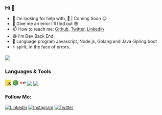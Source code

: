 ### Hi  👋


- 🤔 I’m looking for help with, 🚀 | Coming Soon 😉
- 💬 Give me an error I'll find out 😎
- 📫 How to reach me: [Github](https://github.com/Trisna-Nadi-Selamet), [Twitter](https://twitter.com/NadiTrisna), [Linkedin](https://www.linkedin.com/in/trisna-nadi-s/)
- 😄 i'm Dev Back End
- 🚀 Language program Javascript, Node.js, Golang and Java-Spring:boot
- ⚡ spirit, in the face of errors..
 
<img height="120" src="https://media-exp1.licdn.com/dms/image/C5603AQEPX3kfWUo_Gw/profile-displayphoto-shrink_800_800/0/1618648933448?e=1627516800&v=beta&t=uegUNxLNLpZybtU6ExczLPQPVbCBCVDo0US4S9hjkyU">



### Languages & Tools
<code><img height="20" src="https://raw.githubusercontent.com/github/explore/80688e429a7d4ef2fca1e82350fe8e3517d3494d/topics/javascript/javascript.png"></code>
<code><img height="20" src="https://raw.githubusercontent.com/github/explore/80688e429a7d4ef2fca1e82350fe8e3517d3494d/topics/nodejs/nodejs.png"></code>
<code><img height="20" src="https://raw.githubusercontent.com/github/explore/80688e429a7d4ef2fca1e82350fe8e3517d3494d/topics/git/git.png"></code>
<code><img height="20" src="https://www.admfactory.com/ezoimgfmt/static.admfactory.com/images/logos/golang-400.jpg?ezimgfmt=rs:400x400/rscb10/ng:webp/ngcb10"></code>
<code><img height="20" src="https://miro.medium.com/max/724/1*3QuStAoBvGDert0vraHGnQ.png"></code>



### Follow Me:

<a href="https://www.linkedin.com/in/trisna-nadi-s/" target="_blank"><img src="https://img.shields.io/badge/LinkedIn-%230077B5.svg?&style=flat-square&logo=linkedin&logoColor=white" alt="LinkedIn"></a>
<a href="https://www.instagram.com/nadi.selamet" target="_blank"><img src="https://img.shields.io/badge/Instagram-%23E4405F.svg?&style=flat-square&logo=instagram&logoColor=white" alt="Instagram"></a>
<a href="https://www.twitter.com/NadiTrisna" target="_blank"><img src="https://img.shields.io/badge/Twitter-%231877F2.svg?&style=flat-square&logo=twitter&logoColor=white" alt="Twitter"></a>
